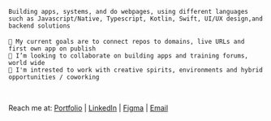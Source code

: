 
`Building apps, systems, and do webpages, using different languages such as Javascript/Native, Typescript, Kotlin, Swift, UI/UX design,and backend solutions`
<br>
<br>
`🎯 My current goals are to connect repos to domains, live URLs and first own app on publish`
<br>
`💞️ I’m looking to collaborate on building apps and training forums, world wide`
<br>
`💼 I'm intrested to work with creative spirits, environments and hybrid opportunities / coworking`
<br>

<br>

Reach me at: [Portfolio](https://yourwebsite.com) |  [LinkedIn](https://linkedin.com/in/nataliesamaan)  |  [Figma](https://www.figma.com) | [Email](mailto:your.email@example.com)

<!---
ns-develops/ns-develops is a ✨ special ✨ repository because its `README.md` (this file) appears on your GitHub profile.
You can click the Preview link to take a look at your changes. 
- 👀 I’m interested in crud operations, systems, web development, building apps and new stuff!
- 📫 How to reach me test.tt9061030@gmail.com
`<p style="font-size:20px;"> <strong>Building apps, systems, and do webpages, using different languages such as Javascript/Native, Typescript, Kotlin, Swift, UI/UX design,and backend solutions </strong></p>`
